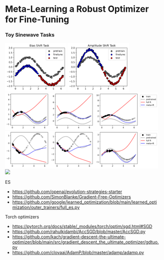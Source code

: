 # Meta-Learning a Robust Optimizer for Fine-Tuning

### Toy Sinewave Tasks
<img src="figures/bias_shift_task.png" width="200"> 
<img src="figures/amplitude_shift_task.png" width="200">

<img src="figures/meta_ft_bias_shift.png" width="500">
<img src="figures/meta_ft_amp_shift.png" width="500">
<img src="figures/meta_ft_amb_bias_shift.png" width="500">

ES
- https://github.com/openai/evolution-strategies-starter
- https://github.com/SimonBlanke/Gradient-Free-Optimizers
- https://github.com/google/learned_optimization/blob/main/learned_optimization/outer_trainers/full_es.py

Torch optimizers
- https://pytorch.org/docs/stable/_modules/torch/optim/sgd.html#SGD
- https://github.com/rahulkidambi/AccSGD/blob/master/AccSGD.py
- https://github.com/kach/gradient-descent-the-ultimate-optimizer/blob/main/src/gradient_descent_the_ultimate_optimizer/gdtuo.py
- https://github.com/clovaai/AdamP/blob/master/adamp/adamp.py
